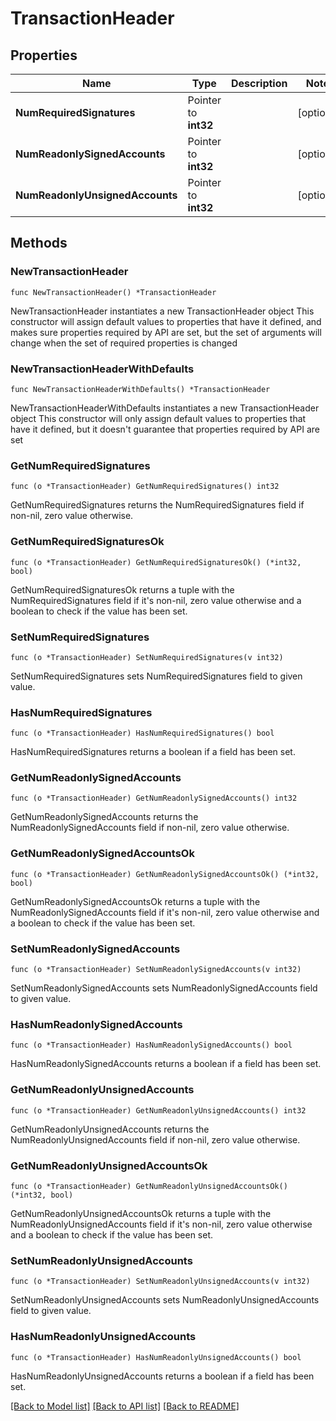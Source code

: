 # TransactionHeader

## Properties

Name | Type | Description | Notes
------------ | ------------- | ------------- | -------------
**NumRequiredSignatures** | Pointer to **int32** |  | [optional] 
**NumReadonlySignedAccounts** | Pointer to **int32** |  | [optional] 
**NumReadonlyUnsignedAccounts** | Pointer to **int32** |  | [optional] 

## Methods

### NewTransactionHeader

`func NewTransactionHeader() *TransactionHeader`

NewTransactionHeader instantiates a new TransactionHeader object
This constructor will assign default values to properties that have it defined,
and makes sure properties required by API are set, but the set of arguments
will change when the set of required properties is changed

### NewTransactionHeaderWithDefaults

`func NewTransactionHeaderWithDefaults() *TransactionHeader`

NewTransactionHeaderWithDefaults instantiates a new TransactionHeader object
This constructor will only assign default values to properties that have it defined,
but it doesn't guarantee that properties required by API are set

### GetNumRequiredSignatures

`func (o *TransactionHeader) GetNumRequiredSignatures() int32`

GetNumRequiredSignatures returns the NumRequiredSignatures field if non-nil, zero value otherwise.

### GetNumRequiredSignaturesOk

`func (o *TransactionHeader) GetNumRequiredSignaturesOk() (*int32, bool)`

GetNumRequiredSignaturesOk returns a tuple with the NumRequiredSignatures field if it's non-nil, zero value otherwise
and a boolean to check if the value has been set.

### SetNumRequiredSignatures

`func (o *TransactionHeader) SetNumRequiredSignatures(v int32)`

SetNumRequiredSignatures sets NumRequiredSignatures field to given value.

### HasNumRequiredSignatures

`func (o *TransactionHeader) HasNumRequiredSignatures() bool`

HasNumRequiredSignatures returns a boolean if a field has been set.

### GetNumReadonlySignedAccounts

`func (o *TransactionHeader) GetNumReadonlySignedAccounts() int32`

GetNumReadonlySignedAccounts returns the NumReadonlySignedAccounts field if non-nil, zero value otherwise.

### GetNumReadonlySignedAccountsOk

`func (o *TransactionHeader) GetNumReadonlySignedAccountsOk() (*int32, bool)`

GetNumReadonlySignedAccountsOk returns a tuple with the NumReadonlySignedAccounts field if it's non-nil, zero value otherwise
and a boolean to check if the value has been set.

### SetNumReadonlySignedAccounts

`func (o *TransactionHeader) SetNumReadonlySignedAccounts(v int32)`

SetNumReadonlySignedAccounts sets NumReadonlySignedAccounts field to given value.

### HasNumReadonlySignedAccounts

`func (o *TransactionHeader) HasNumReadonlySignedAccounts() bool`

HasNumReadonlySignedAccounts returns a boolean if a field has been set.

### GetNumReadonlyUnsignedAccounts

`func (o *TransactionHeader) GetNumReadonlyUnsignedAccounts() int32`

GetNumReadonlyUnsignedAccounts returns the NumReadonlyUnsignedAccounts field if non-nil, zero value otherwise.

### GetNumReadonlyUnsignedAccountsOk

`func (o *TransactionHeader) GetNumReadonlyUnsignedAccountsOk() (*int32, bool)`

GetNumReadonlyUnsignedAccountsOk returns a tuple with the NumReadonlyUnsignedAccounts field if it's non-nil, zero value otherwise
and a boolean to check if the value has been set.

### SetNumReadonlyUnsignedAccounts

`func (o *TransactionHeader) SetNumReadonlyUnsignedAccounts(v int32)`

SetNumReadonlyUnsignedAccounts sets NumReadonlyUnsignedAccounts field to given value.

### HasNumReadonlyUnsignedAccounts

`func (o *TransactionHeader) HasNumReadonlyUnsignedAccounts() bool`

HasNumReadonlyUnsignedAccounts returns a boolean if a field has been set.


[[Back to Model list]](../README.md#documentation-for-models) [[Back to API list]](../README.md#documentation-for-api-endpoints) [[Back to README]](../README.md)


